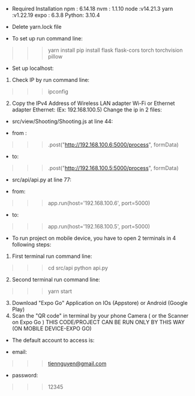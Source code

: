 * Required Installation
npm : 6.14.18
nvm : 1.1.10
node :v14.21.3
yarn  :v1.22.19
expo : 6.3.8
Python: 3.10.4

* Delete yarn.lock file

* To set up run command line: 
>>> yarn install
>>> pip install flask flask-cors torch torchvision pillow

* Set up localhost:
1. Check IP by run command line:
>>>ipconfig
2. Copy the IPv4 Address of Wireless LAN adapter Wi-Fi or Ethernet adapter Ethernet: (Ex: 192.168.100.5)
Change the ip in 2 files: 
- src/view/Shooting/Shooting.js at line 44:
 + from :
>>> .post("http://192.168.100.6:5000/process", formData)
 + to:
>>> .post("http://192.168.100.5:5000/process", formData)
- src/api/api.py at line 77:
+ from:
>>> app.run(host='192.168.100.6', port=5000)
+ to:
>>> app.run(host='192.168.100.5', port=5000)

* To run project on mobile device, you have to open 2 terminals in 4 following steps:
1. First terminal run command line: 
>>> cd src/api
>>> python api.py
2. Second terminal run command line:
>>> yarn start
3. Download "Expo Go" Application on IOs (Appstore) or Android (Google Play)
4. Scan the "QR code" in terminal by your phone Camera ( or the Scanner on Expo Go )
THIS CODE/PROJECT CAN BE RUN ONLY BY THIS WAY (ON MOBILE DEVICE-EXPO GO)

* The default account to access is:
- email: 
>>> tiennguyen@gmail.com
- password:  
>>> 12345
